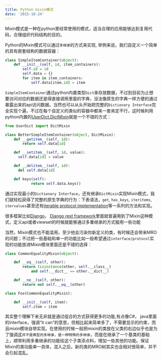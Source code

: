 ```yaml
---
title: Python mixin模式
date: '2015-10-24'
---
```


Mixin模式是一种在python里经常使用的模式，适当合理的应用能够达到复用代码，合理组织代码结构的目的。

Python的Mixin模式可以通过`多继承`的方式来实现, 举例来说，我们自定义一个简单的具有嵌套结构的数据容器：

```python
class SimpleItemContainer(object):
    def __init__(self, id, item_containers):
        self.id = id
        self.data = {}
        for item in item_containers:
            self.data[item.id] = item
```

`SimpleItemContainer`通过python内置类型`Dict`来存放数据，不过到目前为止想要访问对应的数据还是得直接调用里面的字典，没法像原生的字典一样方便的通过暴露出来的api访问数据。当然也可以从头开始把完整的`Dictionary Interface`完全实现个遍，不过在每个自定义的类似的容器中都来一套肯定不行，这时候利用python内置的[UserDict.DictMixin](https://docs.python.org/2/library/userdict.html#UserDict.DictMixin)就是一个不错的方式：

```python
from UserDict import DictMixin

class BetterSimpleItemContainer(object, DictMixin):
    def __getitem__(self, id):
        return self.data[id]

    def __setitem__(self, id, value):
      self.data[id] = value

    def __delitem__(self, id):
      del self.data[id]

    def keys(self):
            return self.data.keys()
```
通过实现最小的`Dictionary Interface`，还有继承`DictMixin`实现Mixin模式，我们就轻松获得了完整的原生字典的行为：下表语法，`get`, `has_keys`, `iteritems`, `itervalues`甚至还有[iterable protocol implementation](http://www.jianshu.com/p/d3fb22de98ee)等一系列的方法和实现。

很多框架比如[Django](http://www.django-rest-framework.org/api-guide/generic-views/#mixins)， [Django rest framework](https://docs.djangoproject.com/en/1.8/topics/class-based-views/mixins/)里面就普遍用到了Mixin这种模式，定义api或者viewset的时候就能够通过多重继承的方式服用一些功能

当然，Mixin模式也不能滥用，至少他会污染你新定义的类，有时候还会带来MRO的问题；不过把一些基础和单一的功能比如一般希望通过`interface/protocol`实现的功能放进Mixin模块里面还是不错的选择：

```python
class CommonEqualityMixin(object):

    def __eq__(self, other):
        return (isinstance(other, self.__class__)
            and self.__dict__ == other.__dict__)

    def __ne__(self, other):
        return not self.__eq__(other)

class Foo(CommonEqualityMixin):

    def __init__(self, item):
        self.item = item
```

其实整个理解下来无非就是通过组合的方式获得更多的功能,有点像C\#， java里面的interface，强调“it can”的意思，但相比起来简单多了，不需要显示的约束，而且mixin模块自带实现。在使用的时候一般把mixin的类放在父类的右边似乎也是为了强调这`并不是典型的多继承，是一种特殊的多继承`，而是在继承了一个基类的基础上，顺带利用多重继承的功能给这个子类添点料，增加一些其他的功能。保证Mixin的类功能单一具体，混入之后，新的类的MRO树其实也会相对很简单，并不会引起混乱。
